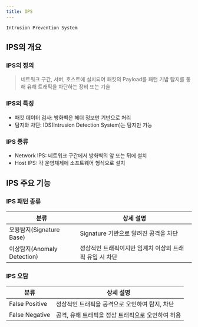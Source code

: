 ```yaml
---
title: IPS
---
```


`Intrusion Prevention System`

## IPS의 개요
### IPS의 정의
> 네트워크 구간, 서버, 호스트에 설치되어 패킷의 Payload를 패턴 기밤 탐지를 통해 유해 트래픽을 차단하는 장비 또는 기술

### IPS의 특징
* 패킷 데이터 검사: 방화벽은 헤더 정보만 기반으로 처리
* 탐지와 차단: IDS(Intrusion Detection System)는 탐지만 가능

### IPS 종류
* Network IPS: 네트워크 구간에서 방화벽의 앞 또는 뒤에 설치
* Host IPS: 각 운영체제에 소프트웨어 형식으로 설치

## IPS 주요 기능
### IPS 패턴 종류

|분류|상세 설명|
|---|-------|
|오용탐지(Signature Base) |Signature 기반으로 알려진 공격을 차단 |
|이상탐지(Anomaly Detection) |정상적인 트래픽이지만 임계치 이상의 트래픽 유입 시 차단 |

### IPS 오탐

|분류|상세 설명|
|---|-------|
|False Positive |정상적인 트래픽을 공격으로 오인하여 탐지, 차단 |
|False Negative |공격, 유해 트래픽을 정상 트래픽으로 오인하여 허용 |
